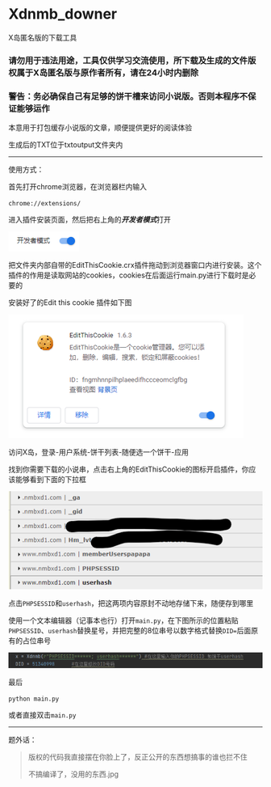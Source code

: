 # Xdnmb_downer
X岛匿名版的下载工具

### 请勿用于违法用途，工具仅供学习交流使用，所下载及生成的文件版权属于X岛匿名版与原作者所有，请在24小时内删除

### 警告：务必确保自己有足够的饼干槽来访问小说版。否则本程序不保证能够运作

本意用于打包缓存小说版的文章，顺便提供更好的阅读体验

生成后的TXT位于txtoutput文件夹内

----------------------------------------------

使用方式：

首先打开chrome浏览器，在浏览器栏内输入

`chrome://extensions/`

进入插件安装页面，然后把右上角的***开发者模式***打开

![rdmeimg1.png](rdmeimg1.png)

把文件夹内部自带的EditThisCookie.crx插件拖动到浏览器窗口内进行安装。这个插件的作用是读取网站的cookies，cookies在后面运行main.py进行下载时是必要的


安装好了的Edit this cookie 插件如下图

![rdmeimg2.png](rdmeimg2.png)

访问X岛，登录-用户系统-饼干列表-随便选一个饼干-应用

找到你需要下载的小说串，点击右上角的EditThisCookie的图标开启插件，你应该能够看到下面的下拉框

![rdmeimg3.png](rdmeimg3.png)

点击`PHPSESSID`和`userhash`，把这两项内容原封不动地存储下来，随便存到哪里

使用一个文本编辑器（记事本也行）打开`main.py`，在下图所示的位置粘贴`PHPSESSID`、`userhash`替换星号，并把完整的8位串号以数字格式替换`DID=`后面原有的占位串号

![rdmeimg4.png](rdmeimg4.png)

最后

`python main.py`

或者直接双击`main.py`

---------------------------------------------------------------

题外话：

> 版权的代码我直接摆在你脸上了，反正公开的东西想搞事的谁也拦不住
> 
>  不搞编译了，没用的东西.jpg


